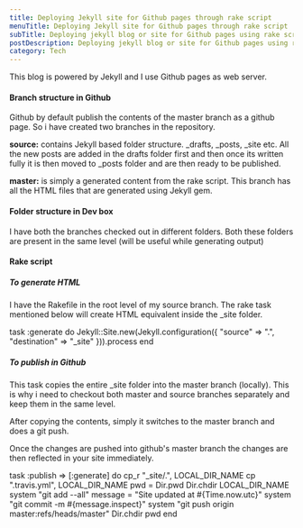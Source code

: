```yaml
---
title: Deploying Jekyll site for Github pages through rake script
menuTitle: Deploying Jekyll site for Github pages through rake script
subTitle: Deploying jekyll blog or site for Github pages using rake script.
postDescription: Deploying jekyll blog or site for Github pages using rake script.
category: Tech
---
```

This blog is powered by Jekyll and I use Github pages as web server.

#### Branch structure in Github

Github by default publish the contents of the master branch as a github page. So i have created two branches in the repository.

**source:** contains Jekyll based folder structure. \_drafts, \_posts, \_site etc. All the new posts are added in the drafts folder first and then once its written fully it is then moved to \_posts folder and are then ready to be published.

**master:** is simply a generated content from the rake script. This branch has all the HTML files that are generated using Jekyll gem.

#### Folder structure in Dev box

I have both the branches checked out in different folders. Both these folders are present in the same level (will be useful while generating output)

#### Rake script

##### To generate HTML

I have the Rakefile in the root level of my source branch. The rake task mentioned below will create HTML equivalent inside the \_site folder.

task :generate do
  Jekyll::Site.new(Jekyll.configuration({
    "source"      => ".",
    "destination" => "\_site"
  })).process
end
    

##### To publish in Github

This task copies the entire \_site folder into the master branch (locally). This is why i need to checkout both master and source branches separately and keep them in the same level.

After copying the contents, simply it switches to the master branch and does a git push.

Once the changes are pushed into github's master branch the changes are then reflected in your site immediately.

task :publish => \[:generate\] do
  cp\_r "\_site/.", LOCAL\_DIR\_NAME
  cp ".travis.yml", LOCAL\_DIR\_NAME
  pwd = Dir.pwd
  Dir.chdir LOCAL\_DIR\_NAME
  system "git add --all"
  message = "Site updated at #{Time.now.utc}"
  system "git commit -m #{message.inspect}"
  system "git push origin master:refs/heads/master"
  Dir.chdir pwd
end